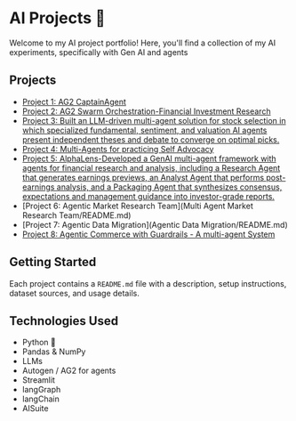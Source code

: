 # AI Projects 🚀

Welcome to my AI project portfolio! Here, you'll find a collection of my AI experiments, specifically with Gen AI and agents

## Projects
- [Project 1: AG2 CaptainAgent](AG2_CaptainAgent/README.md)
- [Project 2: AG2 Swarm Orchestration-Financial Investment Research](AG2_Swarm/README.md)
- [Project 3: Built an LLM-driven multi-agent solution for stock selection in which specialized fundamental, sentiment, and valuation AI agents present independent theses and debate to converge on optimal picks.](FinAlphaAgents/README.md)
- [Project 4: Multi-Agents for practicing Self Advocacy](advocateHer/README.md)
- [Project 5: AlphaLens-Developed a GenAI multi-agent framework with agents for financial research and analysis, including a Research Agent that generates earnings previews, an Analyst Agent that performs post-earnings analysis, and a Packaging Agent that synthesizes consensus, expectations and management guidance into investor-grade reports.](AlphaLens/README.md)
- [Project 6: Agentic Market Research Team](Multi Agent Market Research Team/README.md)
- [Project 7: Agentic Data Migration](Agentic Data Migration/README.md)
- [Project 8: Agentic Commerce with Guardrails - A multi-agent System](Agentic_commerce_agents_with_guardrails/README.md) 


## Getting Started
Each project contains a `README.md` file with a description, setup instructions, dataset sources, and usage details.

## Technologies Used
- Python 🐍
- Pandas & NumPy
- LLMs
- Autogen / AG2 for agents
- Streamlit
- langGraph
- langChain
- AISuite

